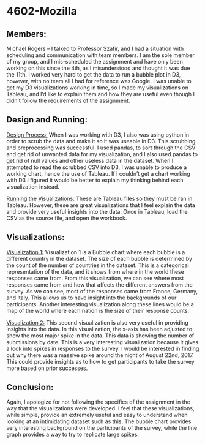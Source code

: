 # 4602-Mozilla

<h2>Members: </h2>
Michael Rogers – I talked to Professor Szafir, and I had a situation with scheduling
and communication with team members. I am the sole member of my group, and I mis-scheduled
the assignment and have only been working on this since the 4th, as I misunderstood and thought
it was due the 11th. I worked very hard to get the data to run a bubble plot in D3, however, with
no team all I had for reference was Google. I was unable to get my D3 visualizations working in
time, so I made my visualizations on Tableau, and I’d like to explain them and how they are
useful even though I didn’t follow the requirements of the assignment.

<h2>Design and Running:</h2>
<u>Design Process:</u> When I was working with D3, I also was using python in order to scrub the data
and make it so it was useable in D3. This scrubbing and preprocessing was successful. I used
pandas, to sort through the CSV and get rid of unwanted data for my visualization, and I also
used pandas to get rid of null values and other useless data in the dataset. When I attempted to
read the scrubbed CSV into D3, I was unable to produce a working chart, hence the use of
Tableau. If I couldn’t get a chart working with D3 I figured it would be better to explain my
thinking behind each visualization
instead.


<u>Running the Visualizations:</u> These are Tableau files so they must be ran in Tableau. However,
these are great visualizations that I feel explain the data and provide very useful insights into the
data. Once in Tableau, load the CSV as the source file, and open the workbook.

<h2>Visualizations:</h2>
<u>Visualization 1:</u> Visualization 1 is a Bubble chart where each bubble is a different country in the
dataset. The size of each bubble is determined by the count of the number of countries in the
dataset. This is a categorical representation of the data, and it shows from where in the world
these responses came from. From this visualization, we can see where most responses came from
and how that affects the different answers from the survey. As we can see, most of the responses
came from France, Germany, and Italy. This allows us to have insight into the backgrounds of
our participants. Another interesting visualization along these lines would be a map of the world
where each nation is the size of their response counts.


<u>Visualization 2:</u> This second visualization is also very useful in providing insights into the data.
In this visualization, the x-axis has been adjusted to show the most major spike in the data. This
data is showing the number of submissions by date. This is a very interesting visualization
because it gives a look into spikes in responses to the survey. I would be interested in finding out
why there was a massive spike around the night of August 22nd, 2017. This could provide
insights as to how to get participants to take the survey more based on prior successes.

<h2>Conclusion:</h2>
Again, I apologize for not following the specifics of the assignment in the way that the visualizations were developed. I feel that these visualizations, while simple, provide an extremely useful and easy to understand when looking at an intimidating dataset such as this. The bubble chart provides very interesting background  on the participants of the survey, while the line graph provides a way to try to replicate large spikes.
